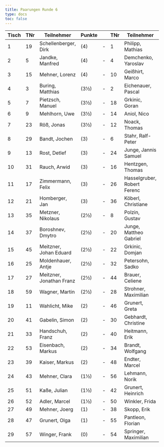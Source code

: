 ```yaml
---
title: Paarungen Runde 6
type: docs
toc: false
---
```


| Tisch | TNr | Teilnehmer                  | Punkte |   | TNr | Teilnehmer                  | Punkte | Ergebnis |
|-------|-----|-----------------------------|--------|---|-----|-----------------------------|--------|----------|
| 1     | 19  | Schellenberger, Dirk        | (4)    | - | 1   | Philipp, Mathias            | (4½)   | 0 - 1    |
| 2     | 5   | Jandke, Manfred             | (4)    | - | 4   | Demchenko, Yaroslav         | (4½)   | 0 - 1    |
| 3     | 15  | Mehner, Lorenz              | (4)    | - | 10  | Geißhirt, Marco             | (3½)   | 1 - 0    |
| 4     | 3   | Buring, Matthias            | (3½)   | - | 2   | Eichenauer, Pascal          | (3½)   | 1 - 0    |
| 5     | 7   | Pietzsch, Manuel            | (3½)   | - | 18  | Grkinic, Goran              | (3½)   | ½ - ½    |
| 6     | 9   | Mehlhorn, Uwe               | (3½)   | - | 14  | Aniol, Nico                 | (3½)   | 0 - 1    |
| 7     | 23  | Röß, Jonas                  | (3½)   | - | 12  | Noack, Thomas               | (3½)   | ½ - ½    |
| 8     | 29  | Bandt, Jochen               | (3)    | - | 6   | Stahr, Ralf-Peter           | (3)    | ½ - ½    |
| 9     | 13  | Rost, Detlef                | (3)    | - | 24  | Junge, Jannis Samuel        | (3)    | ½ - ½    |
| 10    | 31  | Rauch, Arwid                | (3)    | - | 16  | Hentzgen, Thomas            | (3)    | 0 - 1    |
| 11    | 17  | Zimmermann, Felix           | (3)    | - | 26  | Hasselgruber, Robert Ferenc | (3)    | 0 - 1    |
| 12    | 21  | Homberger, Jan              | (3)    | - | 36  | Köberl, Christiane          | (3)    | 1 - 0    |
| 13    | 35  | Metzner, Nikolaus           | (2½)   | - | 8   | Polzin, Gustav              | (2½)   | 0 - 1    |
| 14    | 37  | Boroshnev, Dmytro           | (2½)   | - | 20  | Junge, Mattheo Gabriel      | (2½)   | 0 - 1    |
| 15    | 45  | Meitzner, Johan Eduard      | (2½)   | - | 22  | Grkinic, Domjan             | (2½)   | ½ - ½    |
| 16    | 25  | Moldenhauer, Antje          | (2½)   | - | 32  | Petersohn, Sadko            | (2½)   | 1 - 0    |
| 17    | 27  | Meitzner, Jonathan Franz    | (2½)   | - | 44  | Brauer, Celiene             | (2½)   | 1 - 0    |
| 18    | 59  | Wagner, Martin              | (2½)   | - | 28  | Strohner, Maximilian        | (2½)   | 0 - 1    |
| 19    | 11  | Wahlicht, Mike              | (2)    | - | 46  | Grunert, Greta              | (2)    | 1 - 0    |
| 20    | 41  | Gabelin, Simon              | (2)    | - | 30  | Gebhardt, Christine         | (2)    | 0 - 1    |
| 21    | 33  | Handschuh, Franz            | (2)    | - | 40  | Heitmann, Erik              | (2)    | 1 - 0    |
| 22    | 53  | Eisenbach, Markus           | (2)    | - | 34  | Brandt, Wolfgang            | (2)    | 1 - 0    |
| 23    | 39  | Kaiser, Markus              | (2)    | - | 48  | Endter, Marcel              | (2)    | 1 - 0    |
| 24    | 43  | Mehner, Clara               | (1½)   | - | 56  | Lehmann, Norik              | (2)    | 1 - 0    |
| 25    | 51  | Kaße, Julian                | (1½)   | - | 42  | Grunert, Heinrich           | (1½)   | ½ - ½    |
| 26    | 52  | Adler, Marcel               | (1½)   | - | 50  | Winkler, Frida              | (1½)   | 1 - 0    |
| 27    | 49  | Mehner, Joerg               | (1)    | - | 38  | Skopp, Erik                 | (1)    | 1 - 0    |
| 28    | 47  | Grunert, Olga               | (1)    | - | 55  | Pantleon, Florian           | (1)    | 1 - 0    |
| 29    | 57  | Winger, Frank               | (0)    | - | 54  | Springer, Maximilian        | (½)    | 0 - 1    |